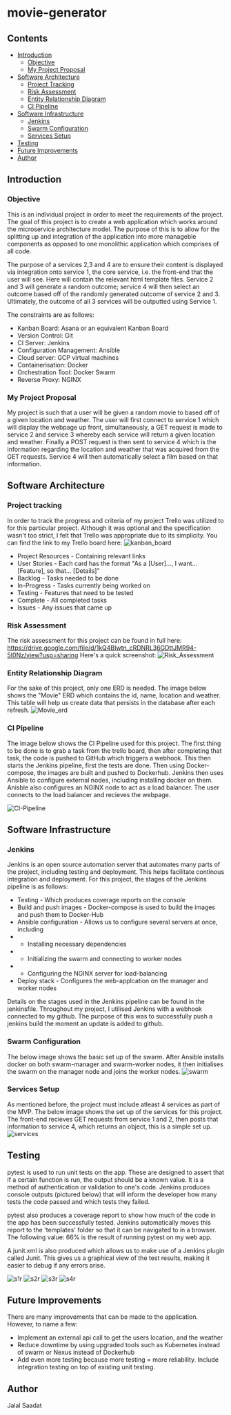 # movie-generator

## Contents
* [Introduction ](#introduction )
   * [Objective](#objective)
   * [My Project Proposal ](#my-project-proposal )
* [Software Architecture ](#software-architecture )
   * [Project Tracking ](#project-tracking)
   * [Risk Assessment](#risk-assessment)
   * [Entity Relationship Diagram](#entity-relationship-diagram)
   * [CI Pipeline](#ci-pipeline)
* [Software Infrastructure](#software-infrastructure)
   * [Jenkins](#jenkins)
   * [Swarm Configuration](#swarm-configuration)
   * [Services Setup](#Services-Setup)
* [Testing](#testing)
* [Future Improvements](#future-improvements)
* [Author](#author)

## Introduction 
### Objective
This is an individual project in order to meet the requirements of the project. The goal of this project is to create a web application which works around the microservice architecture model. The purpose of this is to allow for the splitting up and integration of the application into more manageble components as opposed to one monolithic application which comprises of all code.

The purpose of a services 2,3 and 4 are to ensure their content is displayed via integration onto service 1, the core service, i.e. the front-end that the user will see. Here will contain the relevant html template files. Service 2 and 3 will generate a random outcome; service 4 will then select an outcome based off of the randomly generated outcome of service 2 and 3. Ultimately, the outcome of all 3 services will be outputted using Service 1.

The constraints are as follows: 
* Kanban Board: Asana or an equivalent Kanban Board
* Version Control: Git
* CI Server: Jenkins
* Configuration Management: Ansible
* Cloud server: GCP virtual machines
* Containerisation: Docker
* Orchestration Tool: Docker Swarm
* Reverse Proxy: NGINX

### My Project Proposal 
My project is such that a user will be given a random movie to based off of a given location and weather. The user will first connect to service 1 which will display the webpage up front, simultaneously, a GET request is made to service 2 and service 3 whereby each service will return a given location and weather. Finally a POST request is then sent to service 4 which is the information regarding the location and weather that was acquired from the  GET requests. Service 4 will then automatically select a film based on that information.

## Software Architecture 
### Project tracking
In order to track the progress and criteria of my project Trello was utilized to for this particular project. Although it was optional and the specification wasn't too strict, I felt that Trello was appropriate due to its simplicity. You can find the link to my Trello board here:
![kanban_board](images/2_trello_board_JPG.JPG)

* Project Resources - Containing relevant links
* User Stories - Each card has the format "As a [User]..., I want... [Feature], so that... [Details]"
* Backlog - Tasks needed to be done
* In-Progress - Tasks currently being worked on
* Testing - Features that need to be tested
* Complete - All completed tasks
* Issues - Any issues that came up

### Risk Assessment
The risk assessment for this project can be found in full here: https://drive.google.com/file/d/1kQ4BIwtn_cRDNRL36GDttJMR94-5I0Nz/view?usp=sharing
Here's a quick screenshot:
![Risk_Assessment](images/1_risk_assessment_.JPG)

### Entity Relationship Diagram
For the sake of this project, only one ERD is needed. The image below shows the "Movie" ERD which contains the id, name, location and weather. This table will help us create data that persists in the database after each refresh.
![Movie_erd](images/6_ERD.JPG)

### CI Pipeline
The image below shows the CI Pipeline used for this project. The first thing to be done is to grab a task from the trello board, then after completing that task, the code is pushed to GitHub which triggers a webhook. This then starts the Jenkins pipeline, first the tests are done. Then using Docker-compose, the images are built and pushed to Dockerhub. Jenkins then uses Ansible to configure external nodes, including installing docker on them. Anisble also configures an NGINX node to act as a load balancer. The user connects to the load balancer and recieves the webpage. 

![CI-Pipeline](JPG)


## Software Infrastructure
### Jenkins 
Jenkins is an open source automation server that automates many parts of the project, including testing and deployment. This helps facilitate continous integration and deployment. For this project, the stages of the Jenkins pipeline is as follows: 
* Testing - Which produces coverage reports on the console
* Build and push images - Docker-compose is used to build the images and push them to Docker-Hub
* Ansible configuration - Allows us to configure several servers at once, including
* * Installing necessary dependencies
* * Initializing the swarm and connecting to worker nodes
* * Configuring the NGINX server for load-balancing
* Deploy stack - Configures the web-applcation on the manager and worker nodes

Details on the stages used in the Jenkins pipeline can be found in the jenkinsfile.
Throughout my project, I utilised Jenkins with a webhook connected to my github. The purpose of this was to successfully push a jenkins build the moment an update is added to github.

### Swarm Configuration
The below image shows the basic set up of the swarm. After Ansible installs docker on both swarm-manager and swarm-worker nodes, it then initialises the swarm on the manager node and joins the worker nodes. 
![swarm](https://user-images.githubusercontent.com/73299366/105685854-79957f00-5eee-11eb-85bd-6ae8db0616f8.JPG)

### Services Setup
As mentioned before, the project must include atleast 4 services as part of the MVP. The below image shows the set up of the services for this project.  The front-end recieves GET requests from service 1 and 2, then posts that information to service 4, which returns an object, this is a simple set up. 
![services](https://user-images.githubusercontent.com/73299366/105685888-84501400-5eee-11eb-8d29-8e4ea46acba3.JPG)

## Testing
pytest is used to run unit tests on the app. These are designed to assert that if a certain function is run, the output should be a known value. It is a method of authentication or validation to one's code. Jenkins produces console outputs (pictured below) that will inform the developer how many tests the code passed and which tests they failed.

pytest also produces a coverage report to show how much of the code in the app has been successfully tested. Jenkins automatically moves this report to the 'templates' folder so that it can be navigated to in a browser. The following value: 66% is the result of running pytest on my web app.

A junit.xml is also produced which allows us to make use of a Jenkins plugin called Junit. This gives us a graphical view of the test results, making it easier to debug if any errors arise.

![s1r](images/5_service_4.JPG)
![s2r](images/5_service_3.JPG)
![s3r](images/4_service_2.jpg)
![s4r](images/3_service_1.JPG)

## Future Improvements 
There are many improvements that can be made to the application. However, to name a few:

* Implement an external api call to get the users location, and the weather 
* Reduce downtime by using upgraded tools such as Kubernetes instead of swarm or Nexus instead of Dockerhub
* Add even more testing because more testing = more reliability. Include integration testing on top of existing unit testing.

## Author
Jalal Saadat 